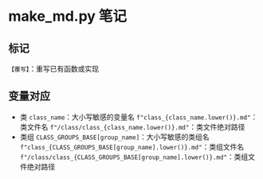 # make_md.py 笔记

## 标记

`【覆写】`：重写已有函数或实现

## 变量对应

- 类
  `class_name`：大小写敏感的变量名
  `f"class_{class_name.lower()}.md"`：类文件名
  `f"/class/class_{class_name.lower()}.md"`：类文件绝对路径
- 类组
  `CLASS_GROUPS_BASE[group_name]`：大小写敏感的类组名
  `f"class_{CLASS_GROUPS_BASE[group_name].lower()}.md"`：类组文件名
  `f"/class/class_{CLASS_GROUPS_BASE[group_name].lower()}.md"`：类组文件绝对路径

